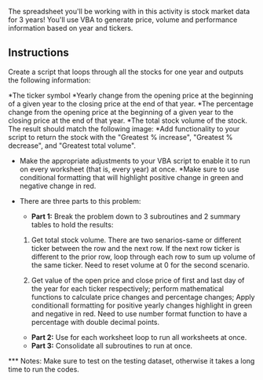 The spreadsheet you'll be working with in this activity is stock market data for 3 years! You'll use VBA to generate price, volume and performance information based on year and tickers.

## Instructions
Create a script that loops through all the stocks for one year and outputs the following information:

*The ticker symbol
*Yearly change from the opening price at the beginning of a given year to the closing price at the end of that year.
*The percentage change from the opening price at the beginning of a given year to the closing price at the end of that year.
*The total stock volume of the stock. The result should match the following image:
*Add functionality to your script to return the stock with the "Greatest % increase", "Greatest % decrease", and "Greatest total volume".
* Make the appropriate adjustments to your VBA script to enable it to run on every worksheet (that is, every year) at once.
*Make sure to use conditional formatting that will highlight positive change in green and negative change in red.


* There are three parts to this problem:

    * **Part 1:** 
  Break the problem down to 3 subroutines and 2 summary tables to hold the results: 
  
  1) Get total stock volume. There are two senarios-same or different ticker between the row and the next row. If the next row ticker is different to the prior row, loop through each row to sum up volume of the same ticker. Need to reset volume at 0 for the second scenario. 
  
  2) Get value of the open price and close price of first and last day of the year for each ticker respectively; perform mathematical functions to calculate price changes and percentage changes; Apply conditionall formatting for positive yearly changes highlight in green and negative in red. Need to use number format function to have a percentage with double decimal points. 

  * **Part 2:** Use for each worksheet loop to run all worksheets at once.
  * **Part 3:** Consolidate all subroutines to run at once. 

*** Notes: Make sure to test on the testing dataset, otherwise it takes a long time to run the codes.
